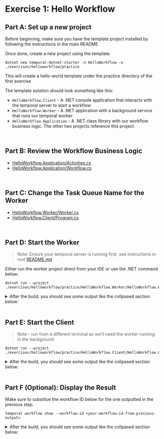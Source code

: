 # Exercise 1: Hello Workflow

## Part A: Set up a new project

Before beginning, make sure you have the template project installed by following the instructions in the main README

Once done, create a new project using the template:

```command
dotnet new temporal-dotnet-starter -n HelloWorkflow -o ./exercises/helloworkflow/practice
```

This will create a hello-world template under the practice directory of the first exercise

The template solution should look something like this:

- `HelloWorkflow.Client` - A .NET console application that interacts with the temporal server to start a workflow.
- `HelloWorkflow.Worker` - A .NET application with a background service that runs our temporal worker.
- `HelloWorkflow.Application` - A .NET class library with our workflow business logic. The other two projects reference this project.

<br />

## Part B: Review the Workflow Business Logic

- [HelloWorkflow.Application/Activities.cs](./practice/HelloWorkflow.Application/Activities.cs)
- [HelloWorkflow.Application/Workflow.cs](./practice/HelloWorkflow.Application/Workflow.cs)

<br />

## Part C: Change the Task Queue Name for the Worker

- [HelloWorkflow.Worker/Worker.cs](./practice/HelloWorkflow.Worker/Worker.cs)
- [HelloWorkflow.Client/Program.cs](./practice/HelloWorkflow.Client/Program.cs)

<br />

## Part D: Start the Worker

> Note: Ensure your temporal server is running first, see instructions in root [README.md](../../README.md)

Either run the worker project direct from your IDE or use the .NET command below:

```command
dotnet run --project ./exercises/helloworkflow/practice/HelloWorkflow.Worker/HelloWorkflow.Worker.csproj
```

<details>
      <summary>After the build, you should see some output like the collpased section below:</summary>
      
      ```
      info: Microsoft.Hosting.Lifetime[0]
            Application started. Press Ctrl+C to shut down.
      info: Microsoft.Hosting.Lifetime[0]
            Hosting environment: Development
      info: Microsoft.Hosting.Lifetime[0]
            Content root path: /temporal_dotnet_101/exercises/helloworkflow/HelloWorkflow.Worker
      ```
</details>

<br />

## Part E: Start the Client

> Note - run from a different terminal as we'll need the worker running in the background

```command
dotnet run --project ./exercises/helloworkflow/practice/HelloWorkflow.Client/HelloWorkflow.Client.csproj
```

<details>
      <summary>After the build, you should see some output like the collpased section below:</summary>
      
      ```
      Started workflow workflow-a9c73146-c296-4673-a99b-3d112677c831
      Hello, Temporal!
      ```
</details>

<br />

## Part F (Optional): Display the Result

Make sure to substitue the workflow ID below for the one outputted in the previous step.

```command
temporal workflow show --workflow-id <your-workflow-id-from-previous-output>
```

<details>
      <summary>After the build, you should see some output like the collpased section below:</summary>
      
      ```
      Progress:
        ID          Time                     Type
         1  2023-07-22T18:57:06Z  WorkflowExecutionStarted
         2  2023-07-22T18:57:06Z  WorkflowTaskScheduled
         3  2023-07-22T18:57:06Z  WorkflowTaskStarted
         4  2023-07-22T18:57:07Z  WorkflowTaskCompleted
         5  2023-07-22T18:57:07Z  ActivityTaskScheduled
         6  2023-07-22T18:57:07Z  ActivityTaskStarted
         7  2023-07-22T18:57:07Z  ActivityTaskCompleted
         8  2023-07-22T18:57:07Z  WorkflowTaskScheduled
         9  2023-07-22T18:57:07Z  WorkflowTaskStarted
        10  2023-07-22T18:57:07Z  WorkflowTaskCompleted
        11  2023-07-22T18:57:07Z  WorkflowExecutionCompleted
      
      Result:
        Status: COMPLETED
        Output: ["Hello, Temporal!"]
      ```
</details>
